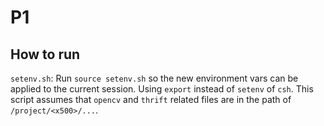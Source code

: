 # P1

## How to run

`setenv.sh`: Run `source setenv.sh` so the new environment vars can be applied
to the current session. Using `export` instead of `setenv` of `csh`. This script
assumes that `opencv` and `thrift` related files are in the path of
`/project/<x500>/...`.

